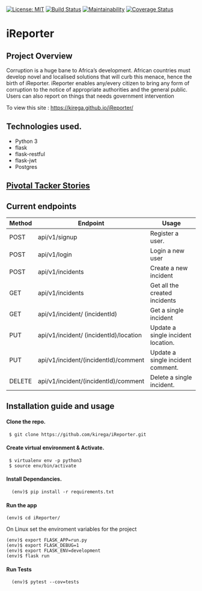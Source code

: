 [![License: MIT](https://img.shields.io/badge/License-MIT-yellow.svg)](https://opensource.org/licenses/MIT)
[![Build Status](https://travis-ci.com/kirega/ireporter-ch3.svg?branch=develop)](https://travis-ci.com/kirega/ireporter-ch3)
[![Maintainability](https://api.codeclimate.com/v1/badges/bdcb7758901f1a806bb1/maintainability)](https://codeclimate.com/github/kirega/ireporter-ch3/maintainability)
[![Coverage Status](https://coveralls.io/repos/github/kirega/ireporter-ch3/badge.svg?branch=develop)](https://coveralls.io/github/kirega/ireporter-ch3?branch=develop)

# iReporter
## Project Overview
Corruption is a huge bane to Africa’s development. African countries must develop novel and
localised solutions that will curb this menace, hence the birth of iReporter. iReporter enables any/every citizen to bring any form of corruption to the notice of appropriate authorities and the general public. Users can also report on things that needs government intervention

To view this site : https://kirega.github.io/iReporter/


## Technologies used.

* Python 3
* flask
* flask-restful
* flask-jwt
* Postgres

## [Pivotal Tacker Stories](https://www.pivotaltracker.com/n/projects/2227132)

## Current endpoints

| Method  | Endpoint  | Usage  |
|---|---|---|
| POST | api/v1/signup | Register a user.  |   
| POST | api/v1/login | Login a new user  |  
| POST | api/v1/incidents  | Create a new incident  |   
| GET | api/v1/incidents| Get all the created incidents|
| GET | api/v1/incident/ (incidentId) | Get a single incident|
| PUT |	api/v1/incident/ (incidentId)/location |	Update a single incident location. |
| PUT |	api/v1/incident/(incidentId)/comment |	Update a single incident comment. |
| DELETE | api/v1/incident/(incidentId)/comment	| Delete a single incident. |
## Installation guide and usage

#### **Clone the repo.**
  ```
   $ git clone https://github.com/kirega/iReporter.git
  ```

#### **Create virtual environment & Activate.**
  ```
   $ virtualenv env -p python3
   $ source env/bin/activate
   ```
#### **Install Dependancies.**
  ```
    (env)$ pip install -r requirements.txt
  ```

#### **Run the app**
```
(env)$ cd iReporter/
```

On Linux set the enviroment variables for the project
```
(env)$ export FLASK_APP=run.py
(env)$ export FLASK_DEBUG=1
(env)$ export FLASK_ENV=development
(env)$ flask run
```

#### **Run Tests**

  ```
    (env)$ pytest --cov=tests
  ```

